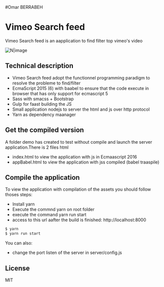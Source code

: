 #Omar BERRABEH
# Vimeo Search feed
Vimeo Search feed is an aapplication to find filter top vimeo's video

![N|image](http://i.imgur.com/Bs2L5Gi.png)

##  Technical description ##
 - Vimeo Search feed adopt the functionnel programming paradigm  to  resolve the probleme to find/filter
 - EcmaScript 2015 (6) with baabel to ensure that the code execute in browser that has only support for ecmascript 5
 - Sass  with smacss + Bootstrap
 - Gulp for faast building the JS
 - Small application  nodejs to  server the html and  js over http protocol
 - Yarn as dependency maanager


## Get the compiled version ##
A folder  demo has created  to test without compile and launch the server application.There is 2 files html
  - index.html to view the application with js in Ecmaascript 2016
  - appBabel.html to view the application with jss compiled (babel traaspile)

## Compile  the application  ##
 To view the application with compilation of the assets you should follow thoses steps:
   - Install yarn
   - Execute the commnd yarn on root  folder
   - execute the command yarn run start
   - access to this url  aafter the build is finished: http://localhost:8000

```sh
$ yarn
$ yarn run start
```

You can also:
  - change the port listen of the server in server/config.js


License
----

MIT